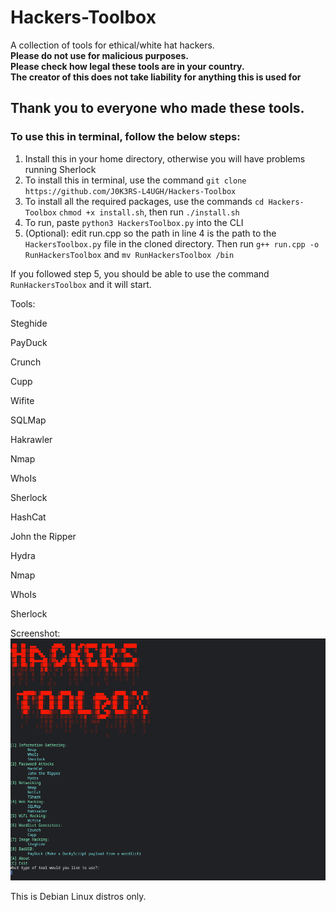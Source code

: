 # Hackers-Toolbox
A collection of tools for ethical/white hat hackers.    
**Please do not use for malicious purposes.**  
**Please check how legal these tools are in your country.**  
**The creator of this does not take liability for anything this is used for**

## Thank you to everyone who made these tools.

### To use this in terminal, follow the below steps:  
1. Install this in your home directory, otherwise you will have problems running Sherlock
2. To install this in terminal, use the command ```git clone https://github.com/J0K3RS-L4UGH/Hackers-Toolbox``` 
3. To install all the required packages, use the commands ```cd Hackers-Toolbox``` ```chmod +x install.sh```, then run ```./install.sh```
4. To run, paste ```python3 HackersToolbox.py``` into the CLI
5. (Optional): edit run.cpp so the path in line 4 is the path to the ```HackersToolbox.py``` file in the cloned directory. Then run ```g++ run.cpp -o RunHackersToolbox``` and ```mv RunHackersToolbox /bin```

If you followed step 5, you should be able to use the command ```RunHackersToolbox``` and it will start.



Tools:

  Steghide

  PayDuck

  Crunch

  Cupp

  Wifite

  SQLMap

  Hakrawler

  Nmap

  WhoIs

  Sherlock

  HashCat

  John the Ripper

  Hydra

  Nmap

  WhoIs

  Sherlock

Screenshot:
![image](screenshot.png)

This is Debian Linux distros only.
